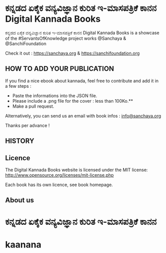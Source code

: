 # ಕನ್ನಡದ ಏಕೈಕ ವನ್ಯವಿಜ್ಞಾನ ಕುರಿತ ಇ-ಮಾಸಪತ್ರಿಕೆ ಕಾನನ  Digital Kannada Books

ಕನ್ನಡದ ಏಕೈಕ ವನ್ಯವಿಜ್ಞಾನ ಕುರಿತ ಇ-ಮಾಸಪತ್ರಿಕೆ ಕಾನನ  Digital Kannada Books is a showcase of the #ServantsOfKnowledge project works @Sanchaya & @SanchiFoundation

Check it out : https://sanchaya.org & https://sanchifoundation.org

## HOW TO ADD YOUR PUBLICATION

If you find a nice ebook about kannada, feel free to contribute and add it in a few steps :

- Paste the informations into the JSON file.
- Please include a .png file for the cover : less than 100Ko.**
- Make a pull request.

Alternatively, you can send us an email with book infos : info@sanchaya.org

Thanks per advance !

## HISTORY


## Licence

The Digital Kannada Books website is licensed under the MIT license: http://www.opensource.org/licenses/mit-license.php

Each book has its own licence, see book homepage.

## About us
# ಕನ್ನಡದ ಏಕೈಕ ವನ್ಯವಿಜ್ಞಾನ ಕುರಿತ ಇ-ಮಾಸಪತ್ರಿಕೆ ಕಾನನ
# kaanana
